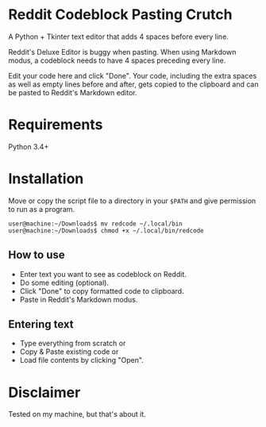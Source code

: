 # Reddit Codeblock Pasting Crutch
A Python + Tkinter text editor that adds 4 spaces before every line.

Reddit's Deluxe Editor is buggy when pasting.
When using Markdown modus, a codeblock needs to have
4 spaces preceding every line.

Edit your code here and click "Done".
Your code, including the extra spaces as well as empty lines before and after,
gets copied to the clipboard and can be pasted to Reddit's Markdown editor.

# Requirements
Python 3.4+

# Installation
Move or copy the script file to a directory in your `$PATH` and give permission to run as a program.

    user@machine:~/Downloads$ mv redcode ~/.local/bin
    user@machine:~/Downloads$ chmod +x ~/.local/bin/redcode

## How to use
* Enter text you want to see as codeblock on Reddit.
* Do some editing (optional).
* Click "Done" to copy formatted code to clipboard.
* Paste in Reddit's Markdown modus.

## Entering text
* Type everything from scratch or
* Copy & Paste existing code or
* Load file contents by clicking "Open".

# Disclaimer
Tested on my machine, but that's about it.